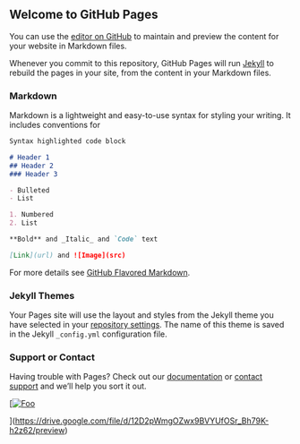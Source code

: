 ## Welcome to GitHub Pages

You can use the [editor on GitHub](https://github.com/victorsour/victorsour.github.io/edit/main/index.md) to maintain and preview the content for your website in Markdown files.

Whenever you commit to this repository, GitHub Pages will run [Jekyll](https://jekyllrb.com/) to rebuild the pages in your site, from the content in your Markdown files.

### Markdown

Markdown is a lightweight and easy-to-use syntax for styling your writing. It includes conventions for

```markdown
Syntax highlighted code block

# Header 1
## Header 2
### Header 3

- Bulleted
- List

1. Numbered
2. List

**Bold** and _Italic_ and `Code` text

[Link](url) and ![Image](src)
```

For more details see [GitHub Flavored Markdown](https://guides.github.com/features/mastering-markdown/).

### Jekyll Themes

Your Pages site will use the layout and styles from the Jekyll theme you have selected in your [repository settings](https://github.com/victorsour/victorsour.github.io/settings/pages). The name of this theme is saved in the Jekyll `_config.yml` configuration file.

### Support or Contact

Having trouble with Pages? Check out our [documentation](https://docs.github.com/categories/github-pages-basics/) or [contact support](https://support.github.com/contact) and we’ll help you sort it out.


[[![Foo](http://www.google.com.au/images/nav_logo7.png)]([http://google.com.au/](https://drive.google.com/file/d/12D2pWmgOZwx9BVYUfOSr_Bh79K-h2z62/preview))

](https://drive.google.com/file/d/12D2pWmgOZwx9BVYUfOSr_Bh79K-h2z62/preview)


